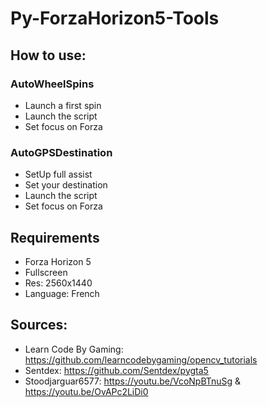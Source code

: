 # Py-ForzaHorizon5-Tools 

## How to use:

### AutoWheelSpins

- Launch a first spin
- Launch the script
- Set focus on Forza

### AutoGPSDestination

- SetUp full assist
- Set your destination
- Launch the script
- Set focus on Forza

## Requirements

- Forza Horizon 5
- Fullscreen
- Res: 2560x1440
- Language: French

## Sources:

 - Learn Code By Gaming: <https://github.com/learncodebygaming/opencv_tutorials>
 - Sentdex: <https://github.com/Sentdex/pygta5>
 - Stoodjarguar6577: <https://youtu.be/VcoNpBTnuSg> & <https://youtu.be/OvAPc2LiDi0>
